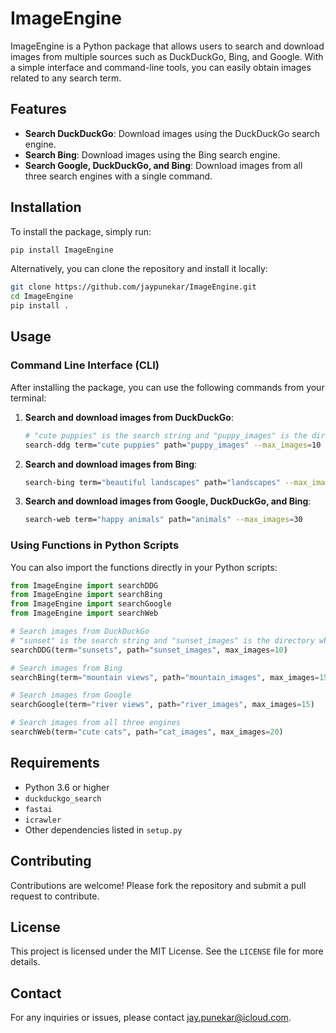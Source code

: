 # ImageEngine

ImageEngine is a Python package that allows users to search and download images from multiple sources such as DuckDuckGo, Bing, and Google. With a simple interface and command-line tools, you can easily obtain images related to any search term.

## Features

- **Search DuckDuckGo**: Download images using the DuckDuckGo search engine.
- **Search Bing**: Download images using the Bing search engine.
- **Search Google, DuckDuckGo, and Bing**: Download images from all three search engines with a single command.

## Installation

To install the package, simply run:


```bash
pip install ImageEngine
```

Alternatively, you can clone the repository and install it locally:

```bash
git clone https://github.com/jaypunekar/ImageEngine.git
cd ImageEngine
pip install .
```

## Usage

### Command Line Interface (CLI)

After installing the package, you can use the following commands from your terminal:

1. **Search and download images from DuckDuckGo**:

   ```bash
   # "cute puppies" is the search string and "puppy_images" is the directory where images will be stored
   search-ddg term="cute puppies" path="puppy_images" --max_images=10
   ```

2. **Search and download images from Bing**:

   ```bash
   search-bing term="beautiful landscapes" path="landscapes" --max_images=20
   ```

3. **Search and download images from Google, DuckDuckGo, and Bing**:

   ```bash
   search-web term="happy animals" path="animals" --max_images=30
   ```

### Using Functions in Python Scripts

You can also import the functions directly in your Python scripts:

```python
from ImageEngine import searchDDG
from ImageEngine import searchBing
from ImageEngine import searchGoogle
from ImageEngine import searchWeb

# Search images from DuckDuckGo
# "sunset" is the search string and "sunset_images" is the directory where images will be stored
searchDDG(term="sunsets", path="sunset_images", max_images=10)

# Search images from Bing
searchBing(term="mountain views", path="mountain_images", max_images=15)

# Search images from Google
searchGoogle(term="river views", path="river_images", max_images=15)

# Search images from all three engines
searchWeb(term="cute cats", path="cat_images", max_images=20)
```

## Requirements

- Python 3.6 or higher
- `duckduckgo_search`
- `fastai`
- `icrawler`
- Other dependencies listed in `setup.py`

## Contributing

Contributions are welcome! Please fork the repository and submit a pull request to contribute.

## License

This project is licensed under the MIT License. See the `LICENSE` file for more details.

## Contact

For any inquiries or issues, please contact [jay.punekar@icloud.com](mailto:jay.punekar@icloud.com).
